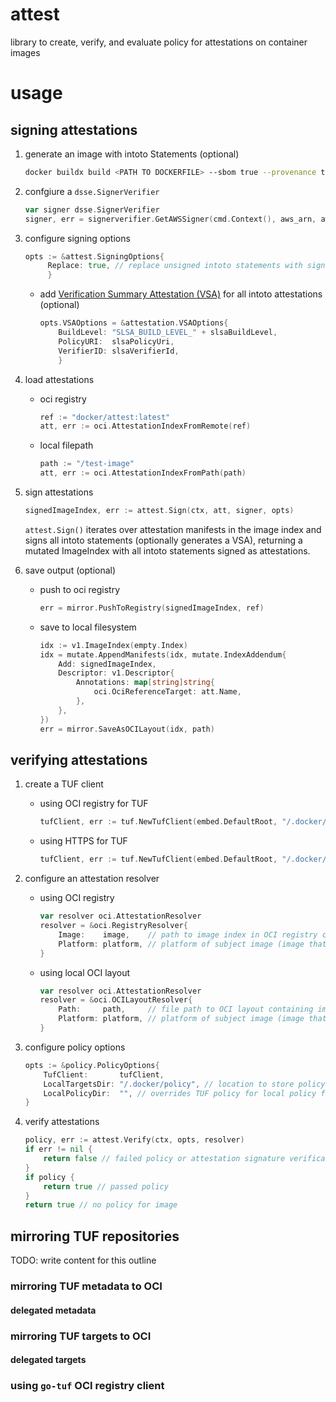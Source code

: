 # attest
library to create, verify, and evaluate policy for attestations on container images

# usage
## signing attestations
1. generate an image with intoto Statements (optional)
   ```sh
   docker buildx build <PATH TO DOCKERFILE> --sbom true --provenance true --output type=oci,tar=false,name=<REPO>:<TAG>,dest=<OUTPUT DIR>
   ```

1. confgiure a `dsse.SignerVerifier`
   ```go
   var signer dsse.SignerVerifier 
   signer, err = signerverifier.GetAWSSigner(cmd.Context(), aws_arn, aws_region)
   ```

1. configure signing options
   ```go
   opts := &attest.SigningOptions{
		Replace: true, // replace unsigned intoto statements with signed intoto attestations, otherwise leave in place
        }
   ```
   * add [Verification Summary Attestation (VSA)](https://slsa.dev/spec/v1.0/verification_summary) for all intoto attestations (optional)
        ```go
        opts.VSAOptions = &attestation.VSAOptions{
			BuildLevel: "SLSA_BUILD_LEVEL_" + slsaBuildLevel,
			PolicyURI:  slsaPolicyUri,
			VerifierID: slsaVerifierId,
            }
        ```
1. load attestations 
   * oci registry
        ```go
        ref := "docker/attest:latest"
        att, err := oci.AttestationIndexFromRemote(ref)
        ```
   * local filepath
        ```go
        path := "/test-image"
        att, err := oci.AttestationIndexFromPath(path)
        ```

1. sign attestations
    ```go
    signedImageIndex, err := attest.Sign(ctx, att, signer, opts)
    ```
    `attest.Sign()` iterates over attestation manifests in the image index and signs all intoto statements (optionally generates a VSA), returning a mutated ImageIndex with all intoto statements signed as attestations.

1. save output (optional)
    * push to oci registry
        ```go
        err = mirror.PushToRegistry(signedImageIndex, ref)
        ```
    * save to local filesystem
        ```go
        idx := v1.ImageIndex(empty.Index)
		idx = mutate.AppendManifests(idx, mutate.IndexAddendum{
			Add: signedImageIndex,
			Descriptor: v1.Descriptor{
				Annotations: map[string]string{
					oci.OciReferenceTarget: att.Name,
				},
			},
		})
		err = mirror.SaveAsOCILayout(idx, path)
        ```

## verifying attestations
1. create a TUF client
    * using OCI registry for TUF
        ```go
        tufClient, err := tuf.NewTufClient(embed.DefaultRoot, "/.docker/tuf", "docker/tuf-metadata:latest", "docker/tuf-targets")
        ```
    * using HTTPS for TUF
        ```go
        tufClient, err := tuf.NewTufClient(embed.DefaultRoot, "/.docker/tuf", "https://docker.github.io/tuf/metadata", "https://docker.github.io/tuf/targets")
        ```

1. configure an attestation resolver
    * using OCI registry
        ```go
        var resolver oci.AttestationResolver
        resolver = &oci.RegistryResolver{
			Image:    image,    // path to image index in OCI registry containing image attestations (e.g. docker/nginx:latest)
			Platform: platform, // platform of subject image (image that attestations are being verified against)
		}
        ```
    * using local OCI layout
        ```go
        var resolver oci.AttestationResolver
        resolver = &oci.OCILayoutResolver{
			Path:     path,     // file path to OCI layout containing image attestations (e.g. /myimage)
			Platform: platform, // platform of subject image (image that attestations are being verified against)
		}
        ```

1. configure policy options
    ```go
    opts := &policy.PolicyOptions{
		TufClient:       tufClient,
		LocalTargetsDir: "/.docker/policy", // location to store policy files downloaded from TUF
		LocalPolicyDir:  "", // overrides TUF policy for local policy files
	}
    ```

1. verify attestations
    ```go
    policy, err := attest.Verify(ctx, opts, resolver)
    if err != nil {
        return false // failed policy or attestation signature verification
    }
    if policy {
        return true // passed policy
    }
    return true // no policy for image
    ```

## mirroring TUF repositories
TODO: write content for this outline
### mirroring TUF metadata to OCI
#### delegated metadata
### mirroring TUF targets to OCI
#### delegated targets
### using `go-tuf` OCI registry client
